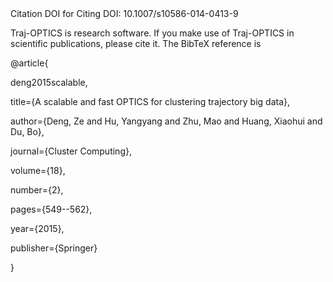 <body>
Citation DOI for Citing DOI: 10.1007/s10586-014-0413-9

Traj-OPTICS is research software. If you make use of Traj-OPTICS in scientific publications, please cite it. The BibTeX reference is

@article{
  
  deng2015scalable,

  title={A scalable and fast OPTICS for clustering trajectory big data}, 
  
  author={Deng, Ze and Hu, Yangyang and Zhu, Mao and Huang, Xiaohui and Du, Bo}, 
  
  journal={Cluster Computing},
  
  volume={18}, 
  
  number={2},  
  
  pages={549--562},  
  
  year={2015},  
  
  publisher={Springer}
  
}
</body>
